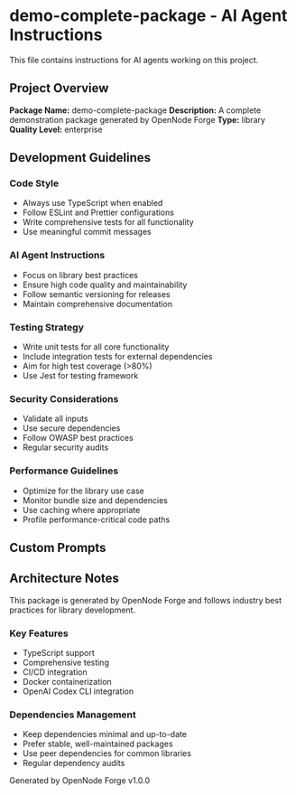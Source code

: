 # demo-complete-package - AI Agent Instructions

This file contains instructions for AI agents working on this project.

## Project Overview

**Package Name:** demo-complete-package
**Description:** A complete demonstration package generated by OpenNode Forge
**Type:** library
**Quality Level:** enterprise

## Development Guidelines

### Code Style
- Always use TypeScript when enabled
- Follow ESLint and Prettier configurations
- Write comprehensive tests for all functionality
- Use meaningful commit messages

### AI Agent Instructions

- Focus on library best practices
- Ensure high code quality and maintainability
- Follow semantic versioning for releases
- Maintain comprehensive documentation


### Testing Strategy
- Write unit tests for all core functionality
- Include integration tests for external dependencies
- Aim for high test coverage (>80%)
- Use Jest for testing framework

### Security Considerations
- Validate all inputs
- Use secure dependencies
- Follow OWASP best practices
- Regular security audits

### Performance Guidelines
- Optimize for the library use case
- Monitor bundle size and dependencies
- Use caching where appropriate
- Profile performance-critical code paths

## Custom Prompts



## Architecture Notes

This package is generated by OpenNode Forge and follows industry best practices for library development.

### Key Features
- TypeScript support
- Comprehensive testing
- CI/CD integration
- Docker containerization
- OpenAI Codex CLI integration

### Dependencies Management
- Keep dependencies minimal and up-to-date
- Prefer stable, well-maintained packages
- Use peer dependencies for common libraries
- Regular dependency audits

Generated by OpenNode Forge v1.0.0
